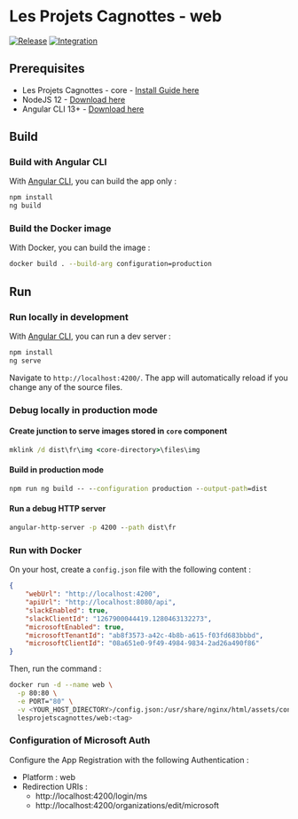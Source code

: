 # Les Projets Cagnottes - web

[![Release](https://github.com/les-projets-cagnottes/web/workflows/Release/badge.svg)](https://github.com/les-projets-cagnottes/web/actions?query=workflow%3ARelease)
[![Integration](https://github.com/les-projets-cagnottes/web/workflows/Integration/badge.svg)](https://github.com/les-projets-cagnottes/web/actions?query=workflow%3AIntegration) 

## Prerequisites

- Les Projets Cagnottes - core - [Install Guide here](https://github.com/les-projets-cagnottes/core#getting-started)
- NodeJS 12 - [Download here](https://nodejs.org)
- Angular CLI 13+ - [Download here](https://cli.angular.io)

## Build

### Build with Angular CLI

With [Angular CLI](https://github.com/angular/angular-cli), you can build the app only :

```bash
npm install
ng build
```

### Build the Docker image

With Docker, you can build the image :

```bash
docker build . --build-arg configuration=production
```

## Run

### Run locally in development

With [Angular CLI](https://github.com/angular/angular-cli), you can run a dev server :

```bash
npm install
ng serve
```

Navigate to `http://localhost:4200/`. The app will automatically reload if you change any of the source files.

### Debug locally in production mode

#### Create junction to serve images stored in `core` component

```cmd
mklink /d dist\fr\img <core-directory>\files\img
```

#### Build in production mode

```cmd
npm run ng build -- --configuration production --output-path=dist
```

#### Run a debug HTTP server

```cmd
angular-http-server -p 4200 --path dist\fr
```

### Run with Docker

On your host, create a `config.json` file with the following content :

```json
{
    "webUrl": "http://localhost:4200",
    "apiUrl": "http://localhost:8080/api",
    "slackEnabled": true,
    "slackClientId": "1267900044419.1280463132273",
    "microsoftEnabled": true,
    "microsoftTenantId": "ab8f3573-a42c-4b8b-a615-f03fd683bbbd",
    "microsoftClientId": "08a651e0-9f49-4984-9834-2ad26a490f86"
}
```

Then, run the command :

```bash
docker run -d --name web \
  -p 80:80 \
  -e PORT="80" \
  -v <YOUR_HOST_DIRECTORY>/config.json:/usr/share/nginx/html/assets/config.json \
  lesprojetscagnottes/web:<tag>
```

### Configuration of Microsoft Auth

Configure the App Registration with the following Authentication :

- Platform : web
- Redirection URIs :
  * http://localhost:4200/login/ms
  * http://localhost:4200/organizations/edit/microsoft

